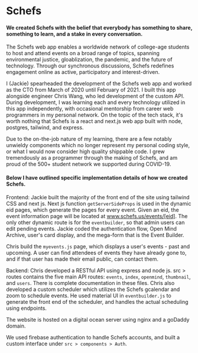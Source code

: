 # Schefs
#### We created Schefs with the belief that everybody has something to share, something to learn, and a stake in every conversation. 

The Schefs web app enables a worldwide network of college-age students to host and attend events on a broad range of topics, spanning environmental justice, gloablization, the pandemic, and the future of technology. Through our synchronous discussions, Schefs redefines engagement online as active, participatory and interest-driven.

I (Jackie) spearheaded the development of the Schefs web app and worked as the CTO from March of 2020 until February of 2021. I built this app alongside engineer Chris Wang, who led development of the custom API. During development, I was learning each and every technology utilized in this app independently, with occasional mentorship from career web programmers in my personal network. On the topic of the tech stack, it's worth nothing that Schefs is a react and next.js web app built with node, postgres, tailwind, and express. 

Due to the on-the-job nature of my learning, there are a few notably unwieldy components which no longer represent my personal coding style, or what I would now consider high quality shippable code. I grew tremendously as a programmer through the making of Schefs, and am proud of the 500+ student network we supported during COVID-19. 

#### Below I have outlined specific implementation details of how we created Schefs. 

Frontend: 
Jackie built the majority of the front end of the site using tailwind CSS and next js. Next js function `getServerSideProps` is used in the dynamic eid pages, which generate the pages for every event. Given an eid, the event information page will be located at www.schefs.us/events/[eid]. The only other dynamic route is for the `eventbuilder`, so that admin users can edit pending events. Jackie coded the authentication flow, Open Mind Archive, user's card display, and the mega-form that is the Event Builder. 

Chris build the `myevents.js` page, which displays a user's events - past and upcoming. A user can find attendees of events they have already gone to, and if that user has made their email public, can contact them. 

Backend:
Chris developed a RESTful API using express and node js. src > routes contains the five main API routes: `events`, `index`, `openmind`, `thumbnail`, and `users`. There is complete documentation in these files. 
Chris also developed a custom scheduler which utilizes the Schefs gcalendar and zoom to schedule events. He used material UI in `eventbuilder.js` to generate the front end of the scheduler, and handles the actual scheduling using endpoints.

The website is hosted on a digital ocean server using nginx and a goDaddy domain. 

We used firebase authentication to handle Schefs accounts, and built a custom interface under `src > components > Auth`. 
